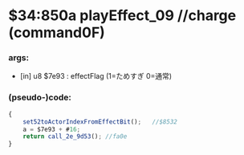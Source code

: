 ﻿
# $34:850a playEffect_09 //charge (command0F)



### args:
+ [in] u8 $7e93 : effectFlag (1=ためすぎ 0=通常)

### (pseudo-)code:
```js
{
	set52toActorIndexFromEffectBit();	//$8532
	a = $7e93 + #16;
	return call_2e_9d53(); //fa0e
}
```



